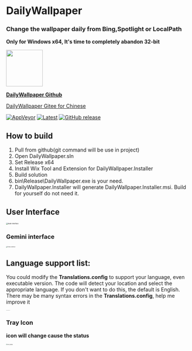 # DailyWallpaper
### Change the wallpaper daily from Bing,Spotlight or LocalPath
**Only for Windows x64, It's time to completely abandon 32-bit**

<img src="https://user-images.githubusercontent.com/42594123/123645736-289d0480-d859-11eb-80f3-8e1094bc29fd.png" width="100">  

**[DailyWallpaper Github](https://github.com/uvery9/DailyWallpaper)**

[DailyWallpaper Gitee for Chinese](https://gitee.com/imtvip/DailyWallpaper)

[![AppVeyor](https://img.shields.io/appveyor/build/uvery9/DailyWallpaper?style=plastic)](https://ci.appveyor.com/project/uvery9/dailywallpaper) 
[![Latest](https://img.shields.io/badge/Click-Download_Latest-important)](https://ci.appveyor.com/project/uvery9/dailywallpaper/build/artifacts)
[![GitHub release](https://img.shields.io/github/v/release/uvery9/DailyWallpaper?style=plastic)](https://github.com/uvery9/DailyWallpaper/releases/latest)

## How to build
1. Pull from github(git command will be use in project)
2. Open DailyWallpaper.sln
3. Set Release x64
4. Install Wix Tool and Extension for DailyWallpaper.Installer
5. Build solution
6. bin\Release\DailyWallpaper.exe is your need.
7. DailyWallpaper.Installer will generate DailyWallpaper.Installer.msi. Build for yourself do not need it.

## User Interface

<img src="https://user-images.githubusercontent.com/42594123/124537354-516e5c80-de4c-11eb-8c59-35a3e8878c44.png" alt="main-interface" style="zoom: 30%;" />

### Gemini interface
<img src="https://user-images.githubusercontent.com/42594123/125038373-eb8e0900-e0c7-11eb-8da4-1847ececd730.png" alt="Gemini-interface" style="zoom: 20%;" />


## Language support list: 
You could modify the **Translations.config** to support your language,  even executable version.
The code will detect your location and select the appropriate language. If you don't want to do this, the default is English.
There may be many syntax errors in the **Translations.config**, help me improve it

<img src="https://user-images.githubusercontent.com/42594123/123509339-71ad5700-d6a7-11eb-9eb4-1a56aebdd3fe.png" alt="main-interface_en" style="zoom: 8%;" />

### Tray Icon
**icon will change cause the status**

<img src="https://user-images.githubusercontent.com/42594123/123614575-0d210200-d837-11eb-8c4f-f9d960bee1e8.png" alt="icon_status" style="zoom: 20%;" />













